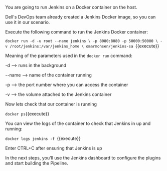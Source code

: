 You are going to run Jenkins on a Docker container on the host.

Dell's DevOps team already created a Jenkins Docker image, so you can use it in our scenario.

Execute the following command to run the Jenkins Docker container:

`docker run -d -u root --name jenkins \
    -p 8080:8080 -p 50000:50000 \
    -v /root/jenkins:/var/jenkins_home \
    omarmohsen/jenkins-sa
`{{execute}}


Meaning of the parameters used in the `docker run` command:

-d --> runs in the background

--name --> name of the container running

-p --> the port number where you can access the container

-v --> the volume attached to the Jenkins container


Now lets check that our container is running

`docker ps`{{execute}}

You can view the logs of the container to check that Jenkins in up and running:

`docker logs jenkins -f `{{execute}}

Enter CTRL+C after ensuring that Jenkins is up

In the next steps, you'll use the Jenkins dashboard to configure the plugins and start building the Pipeline.
